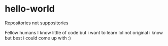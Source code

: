 # hello-world
Repositories not suppositories

Fellow humans 
I know little of code but i want to learn lol not original i know but best 
i could come up with :)
